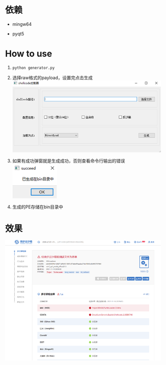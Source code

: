 # 依赖

- mingw64

- pyqt5

# How to use

1. `python generator.py`
2. 选择raw格式的payload，设置完点击生成![](img/gui.png)

3. 如果有成功弹窗就是生成成功，否则查看命令行输出的错误![](img/msgbox.png)
4. 生成的PE存储在bin目录中

# 效果

![](img/show.png)




